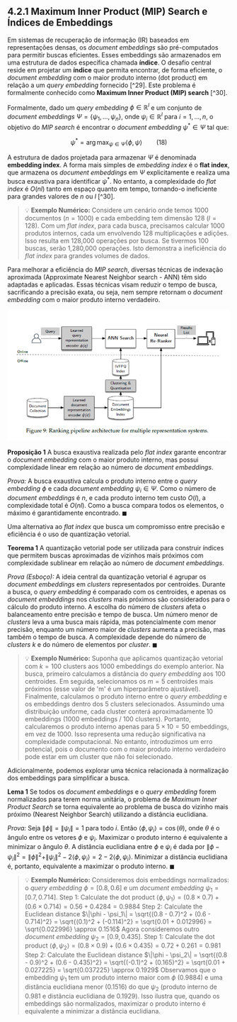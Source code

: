 ## 4.2.1 Maximum Inner Product (MIP) Search e Índices de Embeddings

Em sistemas de recuperação de informação (IR) baseados em representações densas, os *document embeddings* são pré-computados para permitir buscas eficientes. Esses embeddings são armazenados em uma estrutura de dados específica chamada **índice**. O desafio central reside em projetar um **índice** que permita encontrar, de forma eficiente, o *document embedding* com o maior produto interno (dot product) em relação a um *query embedding* fornecido [^29]. Este problema é formalmente conhecido como **Maximum Inner Product (MIP) search** [^30].

Formalmente, dado um *query embedding* $\phi \in \mathbb{R}^l$ e um conjunto de *document embeddings* $\Psi = \{\psi_1, ..., \psi_n\}$, onde $\psi_i \in \mathbb{R}^l$ para $i = 1, ..., n$, o objetivo do *MIP search* é encontrar o *document embedding* $\psi^* \in \Psi$ tal que:

$$
\psi^* = \arg \max_{\psi \in \Psi} \langle \phi, \psi \rangle \qquad (18)
$$

A estrutura de dados projetada para armazenar $\Psi$ é denominada **embedding index**. A forma mais simples de *embedding index* é o **flat index**, que armazena os *document embeddings* em $\Psi$ explicitamente e realiza uma busca exaustiva para identificar $\psi^*$. No entanto, a complexidade do *flat index* é $O(nl)$ tanto em espaço quanto em tempo, tornando-o ineficiente para grandes valores de $n$ ou $l$ [^30].

> 💡 **Exemplo Numérico:** Considere um cenário onde temos 1000 documentos ($n = 1000$) e cada embedding tem dimensão 128 ($l = 128$).  Com um *flat index*, para cada busca, precisamos calcular 1000 produtos internos, cada um envolvendo 128 multiplicações e adições. Isso resulta em 128,000 operações por busca. Se tivermos 100 buscas, serão 1,280,000 operações.  Isto demonstra a ineficiência do *flat index* para grandes volumes de dados.

Para melhorar a eficiência do *MIP search*, diversas técnicas de indexação aproximada (Approximate Nearest Neighbor search - ANN) têm sido adaptadas e aplicadas. Essas técnicas visam reduzir o tempo de busca, sacrificando a precisão exata, ou seja, nem sempre retornam o *document embedding* com o maior produto interno verdadeiro.

![Ranking pipeline architecture for multiple representation systems using learned embeddings and ANN search.](./../images/image3.png)

**Proposição 1** A busca exaustiva realizada pelo *flat index* garante encontrar o *document embedding* com o maior produto interno, mas possui complexidade linear em relação ao número de *document embeddings*.

*Prova:* A busca exaustiva calcula o produto interno entre o *query embedding* $\phi$ e cada *document embedding* $\psi_i \in \Psi$.  Como o número de *document embeddings* é $n$, e cada produto interno tem custo $O(l)$, a complexidade total é $O(nl)$. Como a busca compara todos os elementos, o máximo é garantidamente encontrado. $\blacksquare$

Uma alternativa ao *flat index* que busca um compromisso entre precisão e eficiência é o uso de quantização vetorial.

**Teorema 1** A quantização vetorial pode ser utilizada para construir índices que permitem buscas aproximadas de vizinhos mais próximos com complexidade sublinear em relação ao número de *document embeddings*.

*Prova (Esboço):* A ideia central da quantização vetorial é agrupar os *document embeddings* em *clusters* representados por centroides.  Durante a busca, o *query embedding* é comparado com os centroides, e apenas os *document embeddings* nos *clusters* mais próximos são considerados para o cálculo do produto interno. A escolha do número de *clusters* afeta o balanceamento entre precisão e tempo de busca.  Um número menor de *clusters* leva a uma busca mais rápida, mas potencialmente com menor precisão, enquanto um número maior de *clusters* aumenta a precisão, mas também o tempo de busca. A complexidade depende do número de *clusters* $k$ e do número de elementos por *cluster*. $\blacksquare$

> 💡 **Exemplo Numérico:** Suponha que aplicamos quantização vetorial com $k=100$ clusters aos 1000 embeddings do exemplo anterior.  Na busca, primeiro calculamos a distância do *query embedding* aos 100 centroides. Em seguida, selecionamos os $m=5$ centroides mais próximos (esse valor de 'm' é um hiperparâmetro ajustável).  Finalmente, calculamos o produto interno entre o *query embedding* e os embeddings dentro dos 5 clusters selecionados. Assumindo uma distribuição uniforme, cada cluster conterá aproximadamente 10 embeddings (1000 embeddings / 100 clusters). Portanto, calcularemos o produto interno apenas para $5 \times 10 = 50$ embeddings, em vez de 1000. Isso representa uma redução significativa na complexidade computacional. No entanto, introduzimos um erro potencial, pois o documento com o maior produto interno verdadeiro pode estar em um cluster que não foi selecionado.

Adicionalmente, podemos explorar uma técnica relacionada à normalização dos embeddings para simplificar a busca.

**Lema 1** Se todos os *document embeddings* e o *query embedding* forem normalizados para terem norma unitária, o problema de *Maximum Inner Product Search* se torna equivalente ao problema de busca do vizinho mais próximo (Nearest Neighbor Search) utilizando a distância euclidiana.

*Prova:* Seja $\|\phi\| = \|\psi_i\| = 1$ para todo $i$.  Então $\langle \phi, \psi_i \rangle = \cos(\theta)$, onde $\theta$ é o ângulo entre os vetores $\phi$ e $\psi_i$. Maximizar o produto interno é equivalente a minimizar o ângulo $\theta$.  A distância euclidiana entre $\phi$ e $\psi_i$ é dada por $\|\phi - \psi_i\|^2 = \|\phi\|^2 + \|\psi_i\|^2 - 2\langle \phi, \psi_i \rangle = 2 - 2\langle \phi, \psi_i \rangle$. Minimizar a distância euclidiana é, portanto, equivalente a maximizar o produto interno. $\blacksquare$

> 💡 **Exemplo Numérico:** Consideremos dois embeddings normalizados: o *query embedding* $\phi = [0.8, 0.6]$ e um *document embedding* $\psi_1 = [0.7, 0.714]$.
> $\text{Step 1: Calculate the dot product}$
> $\langle \phi, \psi_1 \rangle = (0.8 \times 0.7) + (0.6 \times 0.714) = 0.56 + 0.4284 = 0.9884$
> $\text{Step 2: Calculate the Euclidean distance}$
> $\|\phi - \psi_1\| = \sqrt{(0.8 - 0.7)^2 + (0.6 - 0.714)^2} = \sqrt{(0.1)^2 + (-0.114)^2} = \sqrt{0.01 + 0.012996} = \sqrt{0.022996} \approx 0.1516$
> Agora consideremos outro *document embedding* $\psi_2 = [0.9, 0.435]$.
> $\text{Step 1: Calculate the dot product}$
> $\langle \phi, \psi_2 \rangle = (0.8 \times 0.9) + (0.6 \times 0.435) = 0.72 + 0.261 = 0.981$
> $\text{Step 2: Calculate the Euclidean distance}$
> $\|\phi - \psi_2\| = \sqrt{(0.8 - 0.9)^2 + (0.6 - 0.435)^2} = \sqrt{(-0.1)^2 + (0.165)^2} = \sqrt{0.01 + 0.027225} = \sqrt{0.037225} \approx 0.1929$
> Observamos que o embedding $\psi_1$ tem um produto interno maior com $\phi$ (0.9884) e uma distância euclidiana menor (0.1516) do que $\psi_2$ (produto interno de 0.981 e distância euclidiana de 0.1929). Isso ilustra que, quando os embeddings são normalizados, maximizar o produto interno é equivalente a minimizar a distância euclidiana.

<!-- END -->